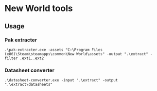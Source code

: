 # New World tools

## Usage

### Pak extracter

```
.\pak-extracter.exe -assets "C:\Program Files (x86)\Steam\steamapps\common\New World\assets" -output ".\extract" -filter .ext1,.ext2
```

### Datasheet converter

```
.\datasheet-converter.exe -input ".\extract" -output ".\extract\datasheets"
```
